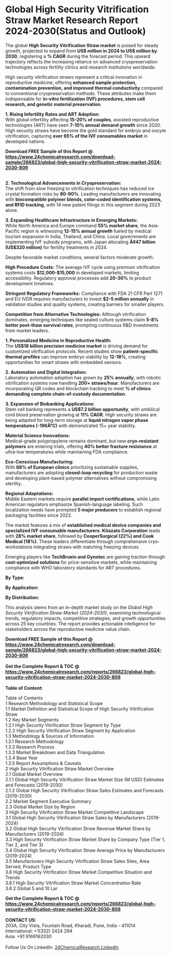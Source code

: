 <h1>Global High Security Vitrification Straw Market Research Report 2024-2030(Status and Outlook)</h1><p>The global <strong>High Security Vitrification Straw market</strong> is poised for steady growth, projected to expand from <strong>US$ million in 2024 to US$ million by 2030</strong>, registering a <strong>% CAGR</strong> during the forecast period. This upward trajectory reflects the increasing reliance on advanced cryopreservation technologies across fertility clinics and research institutions worldwide.</p><p>High security vitrification straws represent a critical innovation in reproductive medicine, offering <strong>enhanced sample protection, contamination prevention, and improved thermal conductivity</strong> compared to conventional cryopreservation methods. These attributes make them indispensable for <strong>in-vitro fertilization (IVF) procedures, stem cell research, and genetic material preservation</strong>.</p><p><strong>1. Rising Infertility Rates and ART Adoption:</strong><br>
With global infertility affecting <strong>15-20% of couples</strong>, assisted reproductive technologies (ART) have seen <strong>7-10% annual demand growth</strong> since 2020. High security straws have become the gold standard for embryo and oocyte vitrification, capturing <strong>over 65% of the IVF consumables market</strong> in developed nations.</p><div><b>Download FREE Sample of this Report @ 
            <a href="https://www.24chemicalresearch.com/download-sample/266823/global-high-security-vitrification-straw-market-2024-2030-809">
            https://www.24chemicalresearch.com/download-sample/266823/global-high-security-vitrification-straw-market-2024-2030-809</a></b></div><br><p><strong>2. Technological Advancements in Cryopreservation:</strong><br>
The shift from slow freezing to vitrification techniques has reduced ice crystal formation risks by <strong>80-90%</strong>. Leading manufacturers are innovating with <strong>biocompatible polymer blends, color-coded identification systems, and RFID tracking</strong>, with 14 new patent filings in this segment during 2023 alone.</p><p><strong>3. Expanding Healthcare Infrastructure in Emerging Markets:</strong><br>
While North America and Europe command <strong>55% market share</strong>, the Asia-Pacific region is witnessing <strong>12-15% annual growth</strong> fueled by medical tourism expansion in India, Thailand, and China. Local governments are implementing IVF subsidy programs, with Japan allocating <strong>Â¥47 billion (US$320 million)</strong> for fertility treatments in 2024.</p><p>Despite favorable market conditions, several factors moderate growth:</p><p><strong>High Procedure Costs:</strong> The average IVF cycle using premium vitrification systems costs <strong>$12,000-$15,000</strong> in developed markets, limiting accessibility. Regulatory approval processes add <strong>20-30%</strong> to product development timelines.</p><p><strong>Stringent Regulatory Frameworks:</strong> Compliance with FDA 21 CFR Part 1271 and EU IVDR requires manufacturers to invest <strong>$2-5 million annually</strong> in validation studies and quality systems, creating barriers for smaller players.</p><p><strong>Competition from Alternative Technologies:</strong> Although vitrification dominates, emerging techniques like sealed culture systems claim <strong>5-8% better post-thaw survival rates</strong>, prompting continuous R&amp;D investments from market leaders.</p><p><strong>1. Personalized Medicine in Reproductive Health:</strong><br>
The <strong>US$18 billion precision medicine market</strong> is driving demand for customized vitrification protocols. Recent studies show <strong>patient-specific thermal profiles</strong> can improve embryo viability by <strong>12-18%</strong>, creating opportunities for smart straws with embedded sensors.</p><p><strong>2. Automation and Digital Integration:</strong><br>
Laboratory automation adoption has grown by <strong>25% annually</strong>, with robotic vitrification systems now handling <strong>200+ straws/hour</strong>. Manufacturers are incorporating QR codes and blockchain tracking to meet <strong>% of clinics demanding complete chain-of-custody documentation</strong>.</p><p><strong>3. Expansion of Biobanking Applications:</strong><br>
Stem cell banking represents a <strong>US$7.2 billion opportunity</strong>, with umbilical cord blood preservation growing at <strong>11% CAGR</strong>. High security straws are being adapted for long-term storage at <strong>liquid nitrogen vapor phase temperatures (-196Â°C)</strong> with demonstrated 15+ year stability.</p><p><strong>Material Science Innovations:</strong><br>
	Medical-grade polypropylene remains dominant, but new <strong>cryo-resistant polymers</strong> are entering trials, offering <strong>40% better fracture resistance</strong> at ultra-low temperatures while maintaining FDA compliance.</p><p><strong>Eco-Conscious Manufacturing:</strong><br>
	With <strong>68% of European clinics</strong> prioritizing sustainable supplies, manufacturers are adopting <strong>closed-loop recycling</strong> for production waste and developing plant-based polymer alternatives without compromising sterility.</p><p><strong>Regional Adaptations:</strong><br>
	Middle Eastern markets require <strong>parallel import certifications</strong>, while Latin American regulators emphasize Spanish-language labeling. Such localization needs have prompted <strong>5 major producers</strong> to establish regional packaging facilities since 2022.</p><p>The market features a mix of <strong>established medical device companies and specialized IVF consumable manufacturers</strong>. <strong>Kitazato Corporation</strong> leads with <strong>28% market share</strong>, followed by <strong>CooperSurgical (22%) and Cook Medical (18%)</strong>. These leaders differentiate through comprehensive cryo-workstations integrating straws with matching freezing devices.</p><p>Emerging players like <strong>TechBruein and Gynotec</strong> are gaining traction through <strong>cost-optimized solutions</strong> for price-sensitive markets, while maintaining compliance with WHO laboratory standards for ART procedures.</p><p><strong>By Type:</strong></p><p><strong>By Application:</strong></p><p><strong>By Distribution:</strong></p><p>This analysis stems from an in-depth market study on the <em>Global High Security Vitrification Straw Market (2024-2030)</em>, examining technological trends, regulatory impacts, competitive strategies, and growth opportunities across 25 key countries. The report provides actionable intelligence for stakeholders across the reproductive medicine value chain.</p><div><b>Download FREE Sample of this Report @ 
            <a href="https://www.24chemicalresearch.com/download-sample/266823/global-high-security-vitrification-straw-market-2024-2030-809">
            https://www.24chemicalresearch.com/download-sample/266823/global-high-security-vitrification-straw-market-2024-2030-809</a></b></div><br><div><b>Get the Complete Report & TOC @ 
            <a href="https://www.24chemicalresearch.com/reports/266823/global-high-security-vitrification-straw-market-2024-2030-809">
            https://www.24chemicalresearch.com/reports/266823/global-high-security-vitrification-straw-market-2024-2030-809</a></b></div><br>
            <b>Table of Content:</b><p>Table of Contents<br />
1 Research Methodology and Statistical Scope<br />
1.1 Market Definition and Statistical Scope of High Security Vitrification Straw<br />
1.2 Key Market Segments<br />
1.2.1 High Security Vitrification Straw Segment by Type<br />
1.2.2 High Security Vitrification Straw Segment by Application<br />
1.3 Methodology & Sources of Information<br />
1.3.1 Research Methodology<br />
1.3.2 Research Process<br />
1.3.3 Market Breakdown and Data Triangulation<br />
1.3.4 Base Year<br />
1.3.5 Report Assumptions & Caveats<br />
2 High Security Vitrification Straw Market Overview<br />
2.1 Global Market Overview<br />
2.1.1 Global High Security Vitrification Straw Market Size (M USD) Estimates and Forecasts (2019-2030)<br />
2.1.2 Global High Security Vitrification Straw Sales Estimates and Forecasts (2019-2030)<br />
2.2 Market Segment Executive Summary<br />
2.3 Global Market Size by Region<br />
3 High Security Vitrification Straw Market Competitive Landscape<br />
3.1 Global High Security Vitrification Straw Sales by Manufacturers (2019-2024)<br />
3.2 Global High Security Vitrification Straw Revenue Market Share by Manufacturers (2019-2024)<br />
3.3 High Security Vitrification Straw Market Share by Company Type (Tier 1, Tier 2, and Tier 3)<br />
3.4 Global High Security Vitrification Straw Average Price by Manufacturers (2019-2024)<br />
3.5 Manufacturers High Security Vitrification Straw Sales Sites, Area Served, Product Type<br />
3.6 High Security Vitrification Straw Market Competitive Situation and Trends<br />
3.6.1 High Security Vitrification Straw Market Concentration Rate<br />
3.6.2 Global 5 and 10 Lar</p><div><b>Get the Complete Report & TOC @ 
            <a href="https://www.24chemicalresearch.com/reports/266823/global-high-security-vitrification-straw-market-2024-2030-809">
            https://www.24chemicalresearch.com/reports/266823/global-high-security-vitrification-straw-market-2024-2030-809</a></b></div><br><b>CONTACT US:</b><br>
            203A, City Vista, Fountain Road, Kharadi, Pune, India - 411014<br>
            International: +1(332) 2424 294<br>
            Asia: +91 9169162030 <br><br>
            Follow Us On LinkedIn: <a href="https://www.linkedin.com/company/24chemicalresearch/">24ChemicalResearch LinkedIn</a>